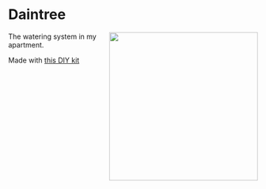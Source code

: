 # Daintree

<img src="http://www.rainforesthideaway.com/images/cassowary-print.jpg" width="300" align="right">

The watering system in my apartment.



Made with <a href="https://www.amazon.com/gp/product/B07TMVNTDK/ref=ppx_yo_dt_b_asin_title_o02_s00?ie=UTF8&psc=1">this DIY kit</a>
